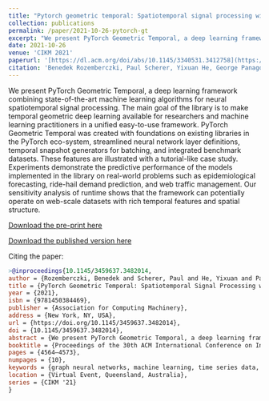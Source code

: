 ```yaml
---
title: "Pytorch geometric temporal: Spatiotemporal signal processing with neural machine learning models"
collection: publications
permalink: /paper/2021-10-26-pytorch-gt
excerpt: "We present PyTorch Geometric Temporal, a deep learning framework combining state-of-the-art machine learning algorithms for neural spatiotemporal signal processing. The main goal of the library is to make temporal geometric deep learning available for researchers and machine learning practitioners in a unified easy-to-use framework. PyTorch Geometric Temporal was created with foundations on existing libraries in the PyTorch eco-system, streamlined neural network layer definitions, temporal snapshot generators for batching, and integrated benchmark datasets. These features are illustrated with a tutorial-like case study. Experiments demonstrate the predictive performance of the models implemented in the library on real-world problems such as epidemiological forecasting, ride-hail demand prediction, and web traffic management. Our sensitivity analysis of runtime shows that the framework can potentially operate on web-scale datasets with rich temporal features and spatial structure."
date: 2021-10-26
venue: 'CIKM 2021'
paperurl: '[https://dl.acm.org/doi/abs/10.1145/3340531.3412758](https://dl.acm.org/doi/abs/10.1145/3459637.3482014)'
citation: 'Benedek Rozemberczki, Paul Scherer, Yixuan He, George Panagopoulos, Alexander Riedel, Maria Astefanoaei, Oliver Kiss, Ferenc Beres, Guzmán López, Nicolas Collignon and Rik Sarkar. PyTorch Geometric Temporal: Spatiotemporal Signal Processing with Neural Machine Learning Models, Proceedings of the 30th ACM International Conference on Information & Knowledge Management, pp 4564–4573, 2021'
---
```


We present PyTorch Geometric Temporal, a deep learning framework combining state-of-the-art machine learning algorithms for neural spatiotemporal signal processing. The main goal of the library is to make temporal geometric deep learning available for researchers and machine learning practitioners in a unified easy-to-use framework. PyTorch Geometric Temporal was created with foundations on existing libraries in the PyTorch eco-system, streamlined neural network layer definitions, temporal snapshot generators for batching, and integrated benchmark datasets. These features are illustrated with a tutorial-like case study. Experiments demonstrate the predictive performance of the models implemented in the library on real-world problems such as epidemiological forecasting, ride-hail demand prediction, and web traffic management. Our sensitivity analysis of runtime shows that the framework can potentially operate on web-scale datasets with rich temporal features and spatial structure.

[Download the pre-print here](https://arxiv.org/abs/2104.07788)

[Download the published version here](https://dl.acm.org/doi/abs/10.1145/3340531.3412758)

Citing the paper:
```bibtex
>@inproceedings{10.1145/3459637.3482014,
author = {Rozemberczki, Benedek and Scherer, Paul and He, Yixuan and Panagopoulos, George and Riedel, Alexander and Astefanoaei, Maria and Kiss, Oliver and Beres, Ferenc and L\'{o}pez, Guzm\'{a}n and Collignon, Nicolas and Sarkar, Rik},
title = {PyTorch Geometric Temporal: Spatiotemporal Signal Processing with Neural Machine Learning Models},
year = {2021},
isbn = {9781450384469},
publisher = {Association for Computing Machinery},
address = {New York, NY, USA},
url = {https://doi.org/10.1145/3459637.3482014},
doi = {10.1145/3459637.3482014},
abstract = {We present PyTorch Geometric Temporal, a deep learning framework combining state-of-the-art machine learning algorithms for neural spatiotemporal signal processing. The main goal of the library is to make temporal geometric deep learning available for researchers and machine learning practitioners in a unified easy-to-use framework. PyTorch Geometric Temporal was created with foundations on existing libraries in the PyTorch eco-system, streamlined neural network layer definitions, temporal snapshot generators for batching, and integrated benchmark datasets. These features are illustrated with a tutorial-like case study. Experiments demonstrate the predictive performance of the models implemented in the library on real-world problems such as epidemiological forecasting, ride-hail demand prediction, and web traffic management. Our sensitivity analysis of runtime shows that the framework can potentially operate on web-scale datasets with rich temporal features and spatial structure.},
booktitle = {Proceedings of the 30th ACM International Conference on Information &amp; Knowledge Management},
pages = {4564–4573},
numpages = {10},
keywords = {graph neural networks, machine learning, time series data, deep learning},
location = {Virtual Event, Queensland, Australia},
series = {CIKM '21}
}
```

